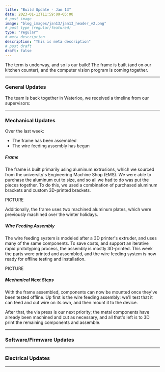 ```yaml
---
title: "Build Update - Jan 13"
date: 2023-01-13T11:59:00-05:00
# post image
image: "blog_images/jan13/jan13_header_v2.png"
# post type (regular/featured)
type: "regular"
# meta description
description: "This is meta description"
# post draft
draft: false
---
```


The term is underway, and so is our build! The frame is built (and on our kitchen counter), and the computer vision program is coming together.

<hr>

### General Updates

The team is back together in Waterloo, we received a timeline from our supervisors:

<hr>

### Mechanical Updates

Over the last week:
* The frame has been assembled
* The wire feeding assembly has begun

##### Frame

The frame is built primarily using aluminum extrusions, which we sourced from the university's Engineering Machine Shop (EMS). We were able to purchase the aluminum cut to size, and so all we had to do was put the pieces together. To do this, we used a combination of purchased aluminum brackets and custom 3D-printed brackets.

PICTURE

Additionally, the frame uses two machined aluminum plates, which were previously machined over the winter holidays.

##### Wire Feeding Assembly

The wire feeding system is modeled after a 3D printer's extruder, and uses many of the same components. To save costs, and support an iterative rapid prototyping process, the assembly is mostly 3D-printed. This week the parts were printed and assembled, and the wire feeding system is now ready for offline testing and installation.

PICTURE

##### Mechanical Next Steps

With the frame assembled, components can now be mounted once they've been tested offline. Up first is the wire feeding assembly: we'll test that it can feed and cut wire on its own, and then mount it to the device.

After that, the via press is our next priority; the metal components have already been machined and cut as necessary, and all that's left is to 3D print the remaining components and assemble.

<hr>

### Software/Firmware Updates

<hr>

### Electrical Updates

<hr>